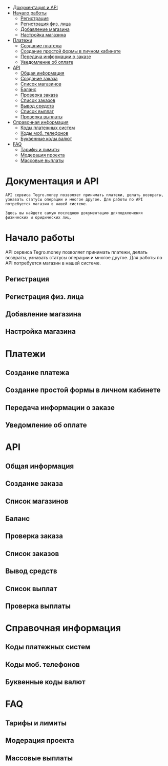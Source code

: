 - [Документация и API](#документация-и-api)
- [Начало работы](#начало-работы)
  - [Регистрация](#регистрация)
  - [Регистрация физ. лица](#регистрация-физ-лица)
  - [Добавление магазина](#добавление-магазина)
  - [Настройка магазина](#настройка-магазина)
- [Платежи](#платежи)
  - [Создание платежа](#создание-платежа)
  - [Создание простой формы в личном кабинете](#создание-простой-формы-в-личном-кабинете)
  - [Передача информации о заказе](#передача-информации-о-заказе)
  - [Уведомление об оплате](#уведомление-об-оплате)
- [API](#api)
  - [Общая информация](#общая-информация)
  - [Создание заказа](#создание-заказа)
  - [Список магазинов](#список-магазинов)
  - [Баланс](#баланс)
  - [Проверка заказа](#проверка-заказа)
  - [Список заказов](#список-заказов)
  - [Вывод средств](#вывод-средств)
  - [Список выплат](#список-выплат)
  - [Проверка выплаты](#проверка-выплаты)
- [Справочная информация](#справочная-информация)
  - [Коды платежных систем](#коды-платежных-систем)
  - [Коды моб. телефонов](#коды-моб-телефонов)
  - [Буквенные коды валют](#буквенные-коды-валют)
- [FAQ](#faq)
  - [Тарифы и лимиты](#тарифы-и-лимиты)
  - [Модерация проекта](#модерация-проекта)
  - [Массовые выплаты](#массовые-выплаты)

# Документация и API

    API сервиса Tegro.money позволяет принимать платежи, делать возвраты, узнавать статусы операции и многое другое. Для работы по API потребуется магазин в нашей системе.

    Здесь вы найдете самую последнюю документацию дляподключения физических и юридических лиц.




# Начало работы

API сервиса Tegro.money позволяет принимать платежи, делать возвраты, узнавать статусы операции и многое другое. Для работы по API потребуется магазин в нашей системе.

## <a name="register"></a>Регистрация

## <a name="register_fiz"></a>Регистрация физ. лица



## <a name="add-shop"></a>Добавление магазина



## <a name="settings-shop"></a>Настройка магазина

# Платежи

## <a name="create-p"></a>Создание платежа

## <a name="create-f"></a>Создание простой формы в личном кабинете

## <a name="info-order"></a>Передача информации о заказе

## <a name="notification-p"></a>Уведомление об оплате

# API

## <a name="all-info"></a>Общая информация

## <a name="create-order"></a>Создание заказа

## <a name="shops-list"></a>Список магазинов

## <a name="balance"></a>Баланс

## <a name="check-order"></a>Проверка заказа

## <a name="list-orders"></a>Список заказов

## <a name="with"></a>Вывод средств

## <a name="list-payout"></a>Список выплат

## <a name="check-payout"></a>Проверка выплаты


# Справочная информация

## <a name="p-codes"></a>Коды платежных систем

## <a name="phone-codes"></a>Коды моб. телефонов

## <a name="code-word"></a>Буквенные коды валют

# FAQ

## <a name="tarifs"></a>Тарифы и лимиты

## <a name="mo-project"></a>Модерация проекта

## <a name="mass"></a>Массовые выплаты
